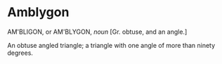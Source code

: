 # Amblygon

AM'BLIGON, or AM'BLYGON, _noun_ \[Gr. obtuse, and an angle.\]

An obtuse angled triangle; a triangle with one angle of more than ninety degrees.